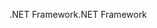 <span data-ttu-id="ad71b-101">.NET Framework</span><span class="sxs-lookup"><span data-stu-id="ad71b-101">.NET Framework</span></span>